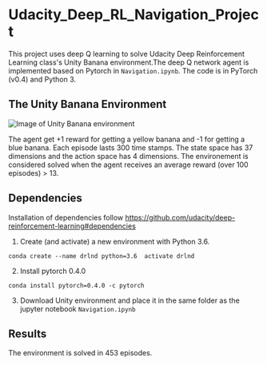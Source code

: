 # Udacity_Deep_RL_Navigation_Project
This project uses deep Q learning to solve Udacity Deep Reinforcement Learning class's Unity Banana environment.The deep Q network agent is implemented based on Pytorch in `Navigation.ipynb`. The code is in PyTorch (v0.4) and Python 3. 

## The Unity Banana Environment
![Image of Unity Banana environment](https://github.com/ccakarolotw/Udacity_Deep_RL_Navigation_Project/blob/main/banana.gif)

The agent get +1 reward for getting a yellow banana and -1 for getting a blue banana. Each episode lasts 300 time stamps. The state space has 37 dimensions and the action space has 4 dimensions. The environement is considered solved when the agent receives an average reward (over 100 episodes) > 13.
  
## Dependencies
Installation of dependencies follow https://github.com/udacity/deep-reinforcement-learning#dependencies
1. Create (and activate) a new environment with Python 3.6.

`conda create --name drlnd python=3.6 
activate drlnd`

2.  Install pytorch 0.4.0

`conda install pytorch=0.4.0 -c pytorch`

3. Download Unity environment and place it in the same folder as the jupyter notebook `Navigation.ipynb`

## Results
The environment is solved in 453 episodes.

